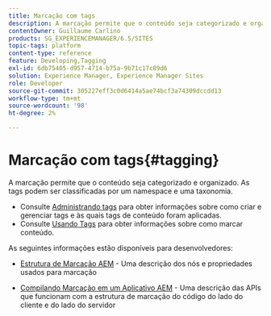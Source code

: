 ```yaml
---
title: Marcação com tags
description: A marcação permite que o conteúdo seja categorizado e organizado
contentOwner: Guillaume Carlino
products: SG_EXPERIENCEMANAGER/6.5/SITES
topic-tags: platform
content-type: reference
feature: Developing,Tagging
exl-id: 6db75405-d957-4714-b75a-9b71c17c89d6
solution: Experience Manager, Experience Manager Sites
role: Developer
source-git-commit: 305227eff3c0d6414a5ae74bcf3a74309dccdd13
workflow-type: tm+mt
source-wordcount: '98'
ht-degree: 2%

---
```


# Marcação com tags{#tagging}

A marcação permite que o conteúdo seja categorizado e organizado. As tags podem ser classificadas por um namespace e uma taxonomia.

* Consulte [Administrando tags](/help/sites-administering/tags.md) para obter informações sobre como criar e gerenciar tags e às quais tags de conteúdo foram aplicadas.
* Consulte [Usando Tags](/help/sites-authoring/tags.md) para obter informações sobre como marcar conteúdo.

As seguintes informações estão disponíveis para desenvolvedores:

* [Estrutura de Marcação AEM](/help/sites-developing/framework.md) - Uma descrição dos nós e propriedades usados para marcação

* [Compilando Marcação em um Aplicativo AEM](/help/sites-developing/building.md) - Uma descrição das APIs que funcionam com a estrutura de marcação do código do lado do cliente e do lado do servidor
